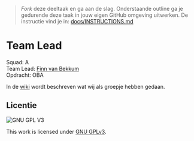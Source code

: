 > _Fork_ deze deeltaak en ga aan de slag. 
Onderstaande outline ga je gedurende deze taak in jouw eigen GitHub omgeving uitwerken. 
De instructie vind je in: [docs/INSTRUCTIONS.md](docs/INSTRUCTIONS.md)

# Team Lead
Squad: A  
Team Lead: [Finn van Bekkum](https://github.com/Finnvb)  
Opdracht: OBA

In de [wiki](https://github.com/Finnvb/lose-your-head-team-lead/wiki) wordt beschreven wat wij als groepje hebben gedaan.

## Licentie

![GNU GPL V3](https://www.gnu.org/graphics/gplv3-127x51.png)

This work is licensed under [GNU GPLv3](./LICENSE).
